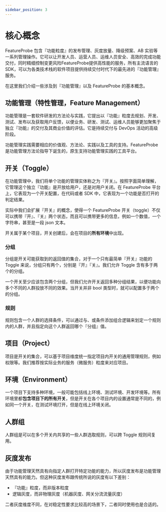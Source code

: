```yaml
---
sidebar_position: 3
---
```


# 核心概念

FeatureProbe 包含『功能粒度』的发布管理、灰度放量、降级预案、AB 实验等一系列管理操作。它可以让开发人员、运营人员、运维人员安全、高效的完成功能交付，同时精细控制变更风险FeatureProbe提供高性能的服务，所有主流语言的SDK，可以为各类技术栈的软件项目提供持续交付时代下的最先进的『功能管理』服务。

在这里我们介绍一些涉及到『功能管理』以及 FeatureProbe 的基本概念。

## 功能管理（特性管理，Feature Management）

功能管理是一套软件研发的方法论与实践，它提出以『功能』粒度去规划、开发、测试、发布以及获取用户反馈，以便业务、研发、测试、运维人员能够更加聚焦于独立『功能』的交付及其商业价值的评估。它是持续交付与 DevOps 活动的高级阶段。

功能管理实践需要相应的价值观、方法论、实践以及工具的支持。FeatureProbe 是功能管理方法论指导下诞生的，原生支持功能管理实践的工具平台。

## 开关（Toggle）

在功能管理中，我们将单个功能的管理实体称之为『开关』。按照字面简单理解，它管理这个独立『功能』是开放给用户，还是对用户关闭。在 FeatureProbe 平台上，它表现为一个开关配置，在代码或者 SDK 中，它表现为一个功能是否打开的判定结果。

实际中我们会扩展『开关』的概念，使得一个 FeatureProbe 开关（toggle）不仅可以携带『开』、『关』两个状态，而且可以携带更多的信息，例如一个数值，一个字符串，甚至是一段 json 文本。

开关属于某个项目，开关创建后，会在项目的**所有环境**中出现。

### 分组

分组是开关可能获取到的返回值的集合，对于一个只有最简单『开关』功能的 Toggle 来说，分组只有两个，分别是『开』『关』。我们允许 Toggle 含有多于两个的分组。

一个开关至少应该包含两个分组，但我们允许开关返回多种分组结果，以便功能向多个不同的人群投放不同的效果。当开关并非 bool 类型时，就可以配置多于两个的分组。

### 规则

规则包含一个人群的选择条件，可以通过与、或条件添加组合逻辑来划定一个规则内的人群，并且指定向这个人群返回哪个『分组』值。

## 项目（Project）

项目是开关的集合，可以基于项目维度统一指定项目内开关的通用管理规则，例如权限等。我们推荐按实际业务的服务（微服务）粒度来对应项目。

## 环境（Environment）

一个项目下支持多种环境，一般可能包括线上环境、测试环境、开发环境等。所有环境里都**包含项目下的所有开关**，但是开关在各个项目内的设置通常是不同的，例如同一个开关，在测试环境打开，但是在线上环境关闭。

## 人群组

人群组是可以在多个开关内共享的一些人群选取规则，可以跨 Toggle 规则间复用。

## 灰度发布

由于功能管理天然具有向指定人群打开特定功能的能力，所以灰度发布是功能管理天然具有的能力。但这种灰度发布跟传统所说的灰度有以下差别：

* 『功能』粒度，而非版本粒度
* 逻辑灰度，而非物理灰度（机器灰度、网关分流流量灰度）

二者灰度维度不同，在对稳定性要求比较高的场景下，二者同时使用也是合适的。

